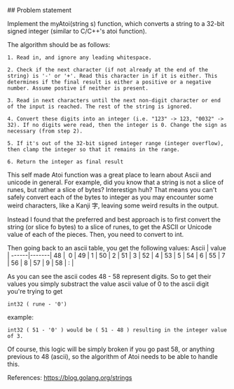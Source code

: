 ## Problem statement

Implement the myAtoi(string s) function, which converts a string to a 32-bit signed integer (similar to C/C++'s atoi function).
	
The algorithm should be as follows:

    1. Read in, and ignore any leading whitespace.
    
    2. Check if the next character (if not already at the end of the string) is '-' or '+'. Read this character in if it is either. This determines if the final result is either a positive or a negative number. Assume postive if neither is present.

    3. Read in next characters until the next non-digit character or end of the input is reached. The rest of the string is ignored.

    4. Convert these digits into an integer (i.e. "123" -> 123, "0032" -> 32). If no digits were read, then the integer is 0. Change the sign as necessary (from step 2).

    5. If it's out of the 32-bit signed integer range (integer overflow), then clamp the integer so that it remains in the range.

    6. Return the integer as final result


This self made Atoi function was a great place to learn about Ascii and unicode in general. For example, did you know that a string is not a slice of runes, but rather a slice of bytes? Interestign huh? That means you can't safely convert each of the bytes to integer as you may encounter some weird characters, like a Kanji 字, leaving some weird results in the output.

Instead I found that the preferred and best approach is to first convert the string (or slice fo bytes) to a slice of runes, to get the ASCII or Unicode value of each of the pieces. Then, you need to convert to int.

Then going back to an ascii table, you get the following values:
Ascii | value |
------|-------|
48    |   0   |
49    |   1   |
50    |   2   |
51    |   3   |
52    |   4   |
53    |   5   |
54    |   6   |
55    |   7   |
56    |   8   |
57    |   9   |
58    |   :   |  

As you can see the ascii codes 48 - 58 represent digits. So to get their values you simply substract the value ascii value of 0 to the ascii digit you're trying to get

```
int32 ( rune - '0')
```
example:
```
int32 ( 51 - '0' ) would be ( 51 - 48 ) resulting in the integer value of 3.
```

Of course, this logic will be simply broken if you go past 58, or anything previous to 48 (ascii), so the algorithm of Atoi needs to be able to handle this.



References:
https://blog.golang.org/strings